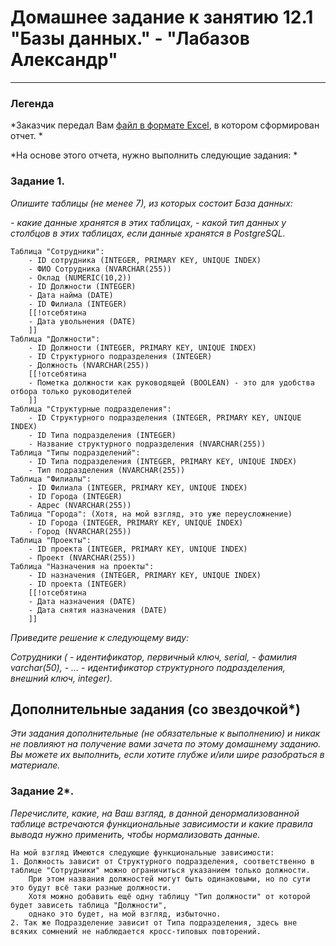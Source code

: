 # Домашнее задание к занятию 12.1 "Базы данных." - "Лабазов Александр"

---
### Легенда

*Заказчик передал Вам [файл в формате Excel](https://github.com/netology-code/sdb-homeworks/blob/main/resources/hw-12-1.xlsx), в котором сформирован отчет. *

*На основе этого отчета, нужно выполнить следующие задания: *

### Задание 1.

*Опишите таблицы (не менее 7), из которых состоит База данных:*

*- какие данные хранятся в этих таблицах,*
*- какой тип данных у столбцов в этих таблицах, если данные хранятся в PostgreSQL.*

```
Таблица "Сотрудники":
    - ID сотрудника (INTEGER, PRIMARY KEY, UNIQUE INDEX)
    - ФИО Сотрудника (NVARCHAR(255))
    - Оклад (NUMERIC(10,2))
    - ID Должности (INTEGER)
    - Дата найма (DATE)
    - ID Филиала (INTEGER)
    [[!отсебятина
    - Дата увольнения (DATE)
    ]]
Таблица "Должности":
    - ID Должности (INTEGER, PRIMARY KEY, UNIQUE INDEX)
    - ID Структурного подразделения (INTEGER)
    - Должность (NVARCHAR(255))
    [[!отсебятина
    - Пометка должности как руководящей (BOOLEAN) - это для удобства отбора только руководителей
    ]]
Таблица "Структурные подразделения":
    - ID Структурного подразделения (INTEGER, PRIMARY KEY, UNIQUE INDEX)
    - ID Типа подразделения (INTEGER)
    - Название структурного подразделения (NVARCHAR(255))
Таблица "Типы подразделений":
    - ID Типа подразделения (INTEGER, PRIMARY KEY, UNIQUE INDEX)
    - Тип подразделения (NVARCHAR(255))
Таблица "Филиалы":
    - ID Филиала (INTEGER, PRIMARY KEY, UNIQUE INDEX)
    - ID Города (INTEGER)
    - Адреc (NVARCHAR(255))
Таблица "Города": (Хотя, на мой взгляд, это уже переусложнение)
    - ID Города (INTEGER, PRIMARY KEY, UNIQUE INDEX)
    - Город (NVARCHAR(255))
Таблица "Проекты":
    - ID проекта (INTEGER, PRIMARY KEY, UNIQUE INDEX)
    - Проект (NVARCHAR(255))
Таблица "Назначения на проекты":
    - ID назначения (INTEGER, PRIMARY KEY, UNIQUE INDEX)
    - ID проекта (INTEGER)
    [[!отсебятина
    - Дата назначения (DATE)
    - Дата снятия назначения (DATE)
    ]]
```
*Приведите решение к следующему виду:*

*Сотрудники (*
*- идентификатор, первичный ключ, serial,*
*- фамилия varchar(50),*
*- ...*
*- идентификатор структурного подразделения, внешний ключ, integer).*

## Дополнительные задания (со звездочкой*)
*Эти задания дополнительные (не обязательные к выполнению) и никак не повлияют на получение вами зачета по этому домашнему заданию. Вы можете их выполнить, если хотите глубже и/или шире разобраться в материале.*


### Задание 2*.

*Перечислите, какие, на Ваш взгляд, в данной денормализованной таблице встречаются функциональные зависимости и какие правила вывода нужно применить, чтобы нормализовать данные.*


```
На мой взгляд Имеются следующие функциональные зависимости:
1. Должность зависит от Структурного подразделения, соответственно в таблице "Сотрудники" можно ограничиться указанием только должности.
    При этом названия должностей могут быть одинаковыми, но по сути это будут всё таки разные должности.
    Хотя можно добавить ещё одну таблицу "Тип должности" от которой будет зависеть таблица "Должности",
    однако это будет, на мой взгляд, избыточно.
2. Так же Подразделение зависит от Типа подразделения, здесь вне всяких сомнений не наблюдается кросс-типовых повторений.
```